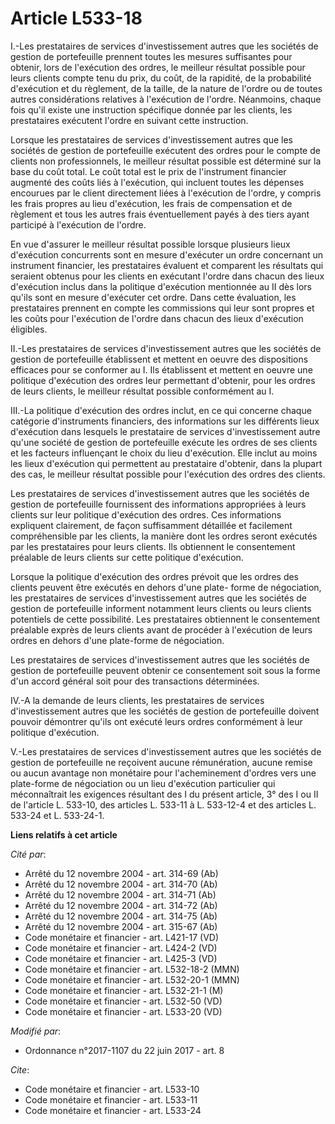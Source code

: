 # Article L533-18

I.-Les prestataires de services d'investissement autres que les sociétés de gestion de portefeuille prennent toutes les
mesures suffisantes pour obtenir, lors de l'exécution des ordres, le meilleur résultat possible pour leurs clients compte
tenu du prix, du coût, de la rapidité, de la probabilité d'exécution et du règlement, de la taille, de la nature de l'ordre
ou de toutes autres considérations relatives à l'exécution de l'ordre. Néanmoins, chaque fois qu'il existe une instruction
spécifique donnée par les clients, les prestataires exécutent l'ordre en suivant cette instruction.

Lorsque les prestataires de services d'investissement autres que les sociétés de gestion de portefeuille exécutent des ordres
pour le compte de clients non professionnels, le meilleur résultat possible est déterminé sur la base du coût total. Le coût
total est le prix de l'instrument financier augmenté des coûts liés à l'exécution, qui incluent toutes les dépenses encourues
par le client directement liées à l'exécution de l'ordre, y compris les frais propres au lieu d'exécution, les frais de
compensation et de règlement et tous les autres frais éventuellement payés à des tiers ayant participé à l'exécution de
l'ordre.

En vue d'assurer le meilleur résultat possible lorsque plusieurs lieux d'exécution concurrents sont en mesure d'exécuter un
ordre concernant un instrument financier, les prestataires évaluent et comparent les résultats qui seraient obtenus pour les
clients en exécutant l'ordre dans chacun des lieux d'exécution inclus dans la politique d'exécution mentionnée au II dès lors
qu'ils sont en mesure d'exécuter cet ordre. Dans cette évaluation, les prestataires prennent en compte les commissions qui
leur sont propres et les coûts pour l'exécution de l'ordre dans chacun des lieux d'exécution éligibles.

II.-Les prestataires de services d'investissement autres que les sociétés de gestion de portefeuille établissent et mettent
en oeuvre des dispositions efficaces pour se conformer au I. Ils établissent et mettent en oeuvre une politique d'exécution
des ordres leur permettant d'obtenir, pour les ordres de leurs clients, le meilleur résultat possible conformément au I.

III.-La politique d'exécution des ordres inclut, en ce qui concerne chaque catégorie d'instruments financiers, des
informations sur les différents lieux d'exécution dans lesquels le prestataire de services d'investissement autre qu'une
société de gestion de portefeuille exécute les ordres de ses clients et les facteurs influençant le choix du lieu
d'exécution. Elle inclut au moins les lieux d'exécution qui permettent au prestataire d'obtenir, dans la plupart des cas, le
meilleur résultat possible pour l'exécution des ordres des clients.

Les prestataires de services d'investissement autres que les sociétés de gestion de portefeuille fournissent des informations
appropriées à leurs clients sur leur politique d'exécution des ordres. Ces informations expliquent clairement, de façon
suffisamment détaillée et facilement compréhensible par les clients, la manière dont les ordres seront exécutés par les
prestataires pour leurs clients. Ils obtiennent le consentement préalable de leurs clients sur cette politique d'exécution.

Lorsque la politique d'exécution des ordres prévoit que les ordres des clients peuvent être exécutés en dehors d'une plate-
forme de négociation, les prestataires de services d'investissement autres que les sociétés de gestion de portefeuille
informent notamment leurs clients ou leurs clients potentiels de cette possibilité. Les prestataires obtiennent le
consentement préalable exprès de leurs clients avant de procéder à l'exécution de leurs ordres en dehors d'une plate-forme de
négociation.

Les prestataires de services d'investissement autres que les sociétés de gestion de portefeuille peuvent obtenir ce
consentement soit sous la forme d'un accord général soit pour des transactions déterminées.

IV.-A la demande de leurs clients, les prestataires de services d'investissement autres que les sociétés de gestion de
portefeuille doivent pouvoir démontrer qu'ils ont exécuté leurs ordres conformément à leur politique d'exécution.

V.-Les prestataires de services d'investissement autres que les sociétés de gestion de portefeuille ne reçoivent aucune
rémunération, aucune remise ou aucun avantage non monétaire pour l'acheminement d'ordres vers une plate-forme de négociation
ou un lieu d'exécution particulier qui méconnaîtrait les exigences résultant des I du présent article, 3° des I ou II de
l'article L. 533-10, des articles L. 533-11 à L. 533-12-4 et des articles L. 533-24 et L. 533-24-1.

**Liens relatifs à cet article**

_Cité par_:

  - Arrêté du 12 novembre 2004 - art. 314-69 (Ab)
  - Arrêté du 12 novembre 2004 - art. 314-70 (Ab)
  - Arrêté du 12 novembre 2004 - art. 314-71 (Ab)
  - Arrêté du 12 novembre 2004 - art. 314-72 (Ab)
  - Arrêté du 12 novembre 2004 - art. 314-75 (Ab)
  - Arrêté du 12 novembre 2004 - art. 315-67 (Ab)
  - Code monétaire et financier - art. L421-17 (VD)
  - Code monétaire et financier - art. L424-2 (VD)
  - Code monétaire et financier - art. L425-3 (VD)
  - Code monétaire et financier - art. L532-18-2 (MMN)
  - Code monétaire et financier - art. L532-20-1 (MMN)
  - Code monétaire et financier - art. L532-21-1 (M)
  - Code monétaire et financier - art. L532-50 (VD)
  - Code monétaire et financier - art. L533-20 (VD)

_Modifié par_:

  - Ordonnance n°2017-1107 du 22 juin 2017 - art. 8

_Cite_:

  - Code monétaire et financier - art. L533-10
  - Code monétaire et financier - art. L533-11
  - Code monétaire et financier - art. L533-24
